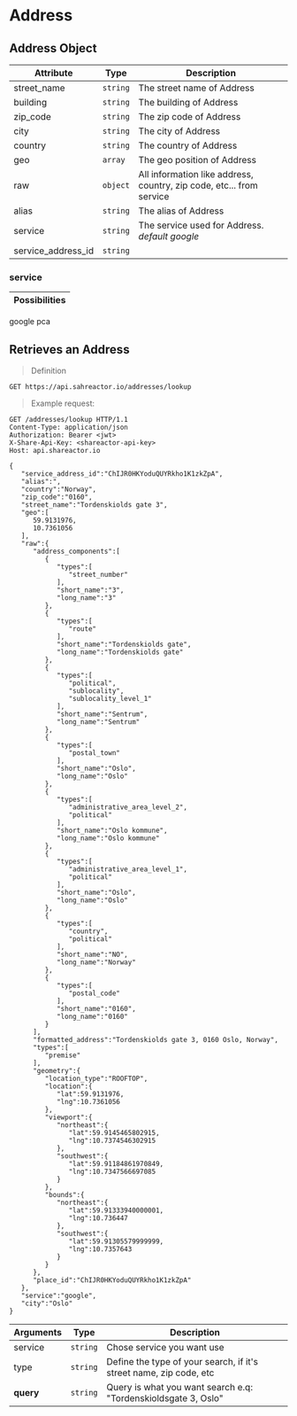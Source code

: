 # Address

## Address Object

Attribute | Type | Description
--------- | ---- | -----
street_name | `string` | The street name of Address
building | `string` | The building of Address
zip_code | `string` | The zip code of Address
city | `string` | The city of Address 
country | `string` | The country of Address 
geo | `array` | The geo position of Address
raw | `object` | All information like address, country, zip code, etc... from service
alias | `string` | The alias of Address
service  | `string` | The service used for Address. _default google_
service_address_id  | `string` | 

### service

Possibilities |
------------- |
google
pca

## Retrieves an Address

> Definition

```
GET https://api.sahreactor.io/addresses/lookup
```

> Example request:

``` http
GET /addresses/lookup HTTP/1.1
Content-Type: application/json
Authorization: Bearer <jwt>
X-Share-Api-Key: <shareactor-api-key>
Host: api.shareactor.io

{
   "service_address_id":"ChIJR0HKYoduQUYRkho1K1zkZpA",
   "alias":",
   "country":"Norway",
   "zip_code":"0160",
   "street_name":"Tordenskiolds gate 3",
   "geo":[
      59.9131976,
      10.7361056
   ],
   "raw":{
      "address_components":[
         {
            "types":[
               "street_number"
            ],
            "short_name":"3",
            "long_name":"3"
         },
         {
            "types":[
               "route"
            ],
            "short_name":"Tordenskiolds gate",
            "long_name":"Tordenskiolds gate"
         },
         {
            "types":[
               "political",
               "sublocality",
               "sublocality_level_1"
            ],
            "short_name":"Sentrum",
            "long_name":"Sentrum"
         },
         {
            "types":[
               "postal_town"
            ],
            "short_name":"Oslo",
            "long_name":"Oslo"
         },
         {
            "types":[
               "administrative_area_level_2",
               "political"
            ],
            "short_name":"Oslo kommune",
            "long_name":"Oslo kommune"
         },
         {
            "types":[
               "administrative_area_level_1",
               "political"
            ],
            "short_name":"Oslo",
            "long_name":"Oslo"
         },
         {
            "types":[
               "country",
               "political"
            ],
            "short_name":"NO",
            "long_name":"Norway"
         },
         {
            "types":[
               "postal_code"
            ],
            "short_name":"0160",
            "long_name":"0160"
         }
      ],
      "formatted_address":"Tordenskiolds gate 3, 0160 Oslo, Norway",
      "types":[
         "premise"
      ],
      "geometry":{
         "location_type":"ROOFTOP",
         "location":{
            "lat":59.9131976,
            "lng":10.7361056
         },
         "viewport":{
            "northeast":{
               "lat":59.9145465802915,
               "lng":10.7374546302915
            },
            "southwest":{
               "lat":59.91184861970849,
               "lng":10.7347566697085
            }
         },
         "bounds":{
            "northeast":{
               "lat":59.91333940000001,
               "lng":10.736447
            },
            "southwest":{
               "lat":59.91305579999999,
               "lng":10.7357643
            }
         }
      },
      "place_id":"ChIJR0HKYoduQUYRkho1K1zkZpA"
   },
   "service":"google",
   "city":"Oslo"
}
```

Arguments | Type | Description
--------- | ---- | ------
service | `string` | Chose service you want use
type | `string` | Define the type of your search, if it's street name, zip code, etc
**query** | `string` | Query is what you want search e.q: "Tordenskioldsgate 3, Oslo"